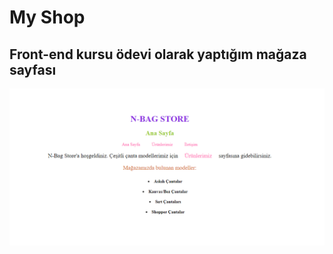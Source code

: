 # My Shop
## Front-end kursu ödevi olarak yaptığım mağaza sayfası

![Page 1](https://github.com/nisayavuz/Html-Shop/blob/main/images/page1.PNG)

